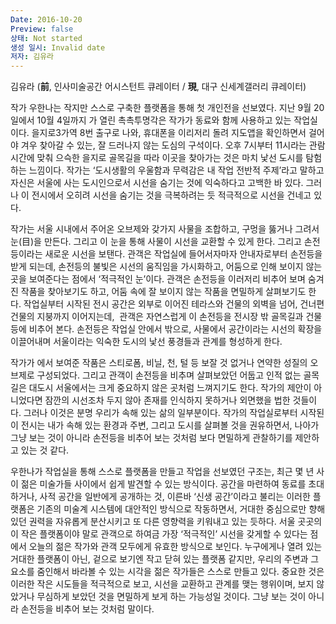 ```yaml
---
Date: 2016-10-20
Preview: false
상태: Not started
생성 일시: Invalid date
저자: 김유라
---
```

김유라 (**前**, 인사미술공간 어시스턴트 큐레이터 / **現**, 대구 신세계갤러리 큐레이터)

  

작가 우한나는 작지만 스스로 구축한 플랫폼을 통해 첫 개인전을 선보였다. 지난 9월 20일에서 10월 4일까지 <CITY UNITS>가 열린 촉촉투명각은 작가가 동료와 함께 사용하고 있는 작업실이다. 을지로3가역 8번 출구로 나와, 휴대폰을 이리저리 돌려 지도앱을 확인하면서 걸어야 겨우 찾아갈 수 있는, 잘 드러나지 않는 도심의 구석이다. 오후 7시부터 11시라는 관람시간에 맞춰 으슥한 을지로 골목길을 따라 이곳을 찾아가는 것은 마치 낯선 도시를 탐험하는 느낌이다. 작가는 ‘도시생활의 우울함과 무력감은 내 작업 전반적 주제’라고 말하고 자신은 서울에 사는 도시인으로서 시선을 숨기는 것에 익숙하다고 고백한 바 있다. 그러나 이 전시에서 오히려 시선을 숨기는 것을 극복하려는 듯 적극적으로 시선을 건네고 있다.

작가는 서울 시내에서 주어온 오브제와 갖가지 사물을 조합하고, 구멍을 뚫거나 그려서 눈(目)을 만든다. 그리고 이 눈을 통해 사물이 시선을 교환할 수 있게 한다. 그리고 손전등이라는 새로운 시선을 보탠다. 관객은 작업실에 들어서자마자 안내자로부터 손전등을 받게 되는데, 손전등의 불빛은 시선의 움직임을 가시화하고, 어둠으로 인해 보이지 않는 곳을 보여준다는 점에서 ‘적극적인 눈’이다. 관객은 손전등을 이러저리 비추어 보며 숨겨진 작품을 찾아보기도 하고, 어둠 속에 잘 보이지 않는 작품을 면밀하게 살펴보기도 한다. 작업실부터 시작된 전시 공간은 외부로 이어진 테라스와 건물의 외벽을 넘어, 건너편 건물의 지붕까지 이어지는데,  관객은 자연스럽게 이 손전등을 전시장 밖 골목길과 건물 등에 비추어 본다. 손전등은 작업실 안에서 밖으로, 사물에서 공간이라는 시선의 확장을 이끌어내며 서울이라는 익숙한 도시의 낯선 풍경들과 관계를 형성하게 한다.

작가가 <CITY UNITS>에서 보여준 작품은 스티로폼, 비닐, 천, 털 등 보잘 것 없거나 연약한 성질의 오브제로 구성되었다. 그리고 관객이 손전등을 비추며 살펴보았던 어둡고 인적 없는 골목길은 대도시 서울에서는 크게 중요하지 않은 곳처럼 느껴지기도 한다. 작가의 제안이 아니었다면 잠깐의 시선조차 두지 않아 존재를 인식하지 못하거나 외면했을 법한 것들이다. 그러나 이것은 분명 우리가 속해 있는 삶의 일부분이다. 작가의 작업실로부터 시작된 이 전시는 내가 속해 있는 환경과 주변, 그리고 도시를 살펴볼 것을 권유하면서, 나아가 그냥 보는 것이 아니라 손전등을 비추어 보는 것처럼 보다 면밀하게 관찰하기를 제안하고 있는 것 같다.

우한나가 작업실을 통해 스스로 플랫폼을 만들고 작업을 선보였던 구조는, 최근 몇 년 사이 젊은 미술가들 사이에서 쉽게 발견할 수 있는 방식이다. 공간을 마련하여 동료를 초대하거나, 사적 공간을 일반에게 공개하는 것, 이른바 ‘신생 공간’이라고 불리는 이러한 플랫폼은 기존의 미술계 시스템에 대안적인 방식으로 작동하면서, 거대한 중심으로만 향해있던 권력을 자유롭게 분산시키고 또 다른 영향력을 키워내고 있는 듯하다. 서울 곳곳의 이 작은 플랫폼이야 말로 관객으로 하여금 가장 ‘적극적인’ 시선을 갖게할 수 있다는 점에서 오늘의 젊은 작가와 관객 모두에게 유효한 방식으로 보인다. 누구에게나 열려 있는 거대한 플랫폼이 아닌, 겉으로 보기엔 작고 닫혀 있는 플랫폼 같지만, 우리의 주변과 그 요소를 줌인해서 바라볼 수 있는 시각을 젊은 작가들은 스스로 만들고 있다. 중요한 것은 이러한 작은 시도들을 적극적으로 보고, 시선을 교환하고 관계를 맺는 행위이며, 보지 않았거나 무심하게 보았던 것을 면밀하게 보게 하는 가능성일 것이다. 그냥 보는 것이 아니라 손전등을 비추어 보는 것처럼 말이다.